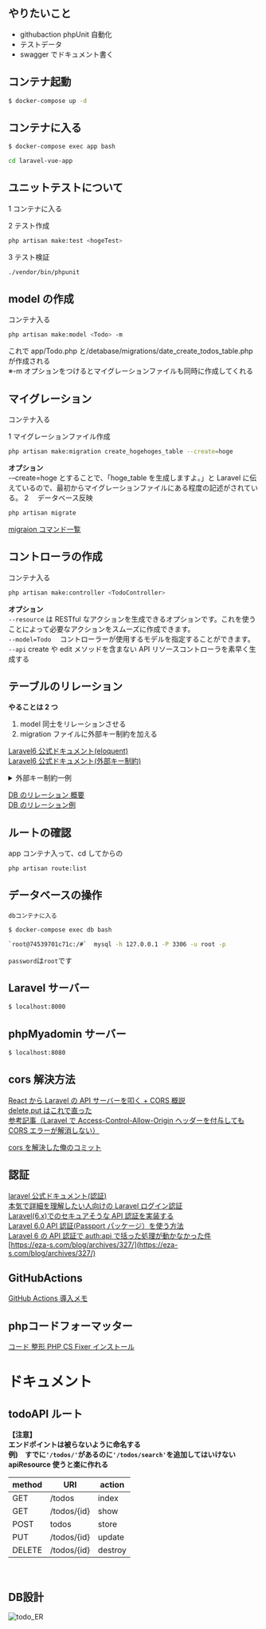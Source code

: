## やりたいこと

- githubaction phpUnit 自動化
- テストデータ
- swagger でドキュメント書く

## コンテナ起動

```zsh
$ docker-compose up -d
```

## コンテナに入る

```zsh
$ docker-compose exec app bash
```

```zsh
cd laravel-vue-app
```

## ユニットテストについて

1 コンテナに入る

2 テスト作成

```zsh
php artisan make:test <hogeTest>
```

3 テスト検証

```zsh
./vendor/bin/phpunit
```

## model の作成

コンテナ入る

```zsh
php artisan make:model <Todo> -m
```

これで app/Todo.php と/detabase/migrations/date_create_todos_table.php が作成される<br>
※-m オプションをつけるとマイグレーションファイルも同時に作成してくれる

## マイグレーション

コンテナ入る

1 マイグレーションファイル作成

```zsh
php artisan make:migration create_hogehoges_table --create=hoge
```

**オプション**<br>
-–create=hoge とすることで、「hoge_table を生成しますよ。」と Laravel に伝えているので、最初からマイグレーションファイルにある程度の記述がされている。
2 　データベース反映

```zsh
php artisan migrate
```

[migraion コマンド一覧](https://qiita.com/mikakane/items/6ed937b4904be0f0a5cf)

## コントローラの作成

コンテナ入る

```zsh
php artisan make:controller <TodoController>
```

**オプション**<br>
`--resource` は RESTful なアクションを生成できるオプションです。これを使うことによって必要なアクションをスムーズに作成できます。<br>
`--model=Todo` 　コントローラーが使用するモデルを指定することができます。<br>
`--api` create や edit メソッドを含まない API リソースコントローラを素早く生成する<br>

## テーブルのリレーション

**やることは 2 つ**

1. model 同士をリレーションさせる<br>
2. migration ファイルに外部キー制約を加える<br>

[Laravel6 公式ドキュメント(eloquent)](https://readouble.com/laravel/6.x/ja/eloquent-relationships.html)<br>
[Laravel6 公式ドキュメント(外部キー制約)](https://readouble.com/laravel/6.x/ja/migrations.html)<br>

<details>
<summary>外部キー制約一例</summary>

```php
$table->integer('campus_id')->unsigned();

$table->foreign('campus_id')
                  ->references('id')
                  ->on('campuses')
                  ->onDelete('cascade');
```

- onDelete('cascade') はカスケード削除，つまり連鎖削除を行うオプション
- 実は->bigIncrements()で指定されている主キーは自動で UNSIGNED が追加されています。
  そのため、外部キーでも指定が必要です。型も合わせなきゃダメ！参照元が bigInteger なら外部キー指定するときも bigInteger にする。[migration:fresh した時のエラー](https://qiita.com/isaatsu0131/items/4fe32849696bbfa31a30)

</details>

[DB のリレーション 概要](https://qiita.com/mitashun/items/4065fab44b9b4b585d91)<br>
[DB のリレーション例](https://rinsaka.com/laravel/08-one2many.html)<br>

## ルートの確認

app コンテナ入って、cd してからの

```zsh
php artisan route:list
```

## データベースの操作

`dbコンテナに入る`

```zsh
$ docker-compose exec db bash
```

```zsh
`root@74539701c71c:/#`  mysql -h 127.0.0.1 -P 3306 -u root -p
```

`password`は`root`です

## Laravel サーバー

```zsh
$ localhost:8000
```

## phpMyadomin サーバー

```zsh
$ localhost:8080
```

## cors 解決方法

[React から Laravel の API サーバーを叩く + CORS 概説](https://qiita.com/10mi8o/items/2221134f9001d8d107d6)<br>
[delete,put はこれで直った](https://github.com/yuyaamano23/Laravel_Docker_practice/commit/ca68ffe44bfb93e878115af972debc6d49c2d51f)<br>
[参考記事（Laravel で Access-Control-Allow-Origin ヘッダーを付与しても CORS エラーが解消しない）](https://qiita.com/madayo/items/8a31fdd4def65fc08393)<br>

[cors を解決した俺のコミット](https://github.com/yuyaamano23/Laravel_todo_api/commit/baad5837cf934f85f34f39e36bc0cdea53e71c64)<br>

## 認証

[laravel 公式ドキュメント(認証)](https://readouble.com/laravel/6.x/ja/authentication.html)<br>
[本気で詳細を理解したい人向けの Laravel ログイン認証](https://reffect.co.jp/laravel/laravel-authentification-by-code-base#i)<br>
[Laravel(6.x)でのセキュアそうな API 認証を実装する](https://qiita.com/ProjectEuropa/items/425acd8fb027830a4063#%E3%81%9A%E3%81%A3%E3%81%A8%E5%90%8C%E3%81%98api_token%E3%82%82%E5%AB%8C%E3%81%AA%E3%81%AE%E3%81%A7%E3%83%AD%E3%82%B0%E3%82%A4%E3%83%B3%E6%AF%8E%E3%81%AB%E6%9B%B4%E6%96%B0%E3%81%99%E3%82%8B)<br>
[Laravel 6.0 API 認証(Passport パッケージ）を使う方法](https://qiita.com/you1978/items/96cf8e3eb83fc9964fff)<br>
[Laravel 6 の API 認証で auth:api で括った処理が動かなかった件](https://ohwhsmm7.blog.fc2.com/blog-entry-573.html)<br>
[https://eza-s.com/blog/archives/327/](https://eza-s.com/blog/archives/327/)<br>

## GitHubActions

[GitHub Actions 導入メモ](https://coders-shelf.com/github-actions-intro/)<br>

## phpコードフォーマッター
[コード 整形 PHP CS Fixer インストール](https://syslog.life/2020/07/15/%E3%82%B3%E3%83%BC%E3%83%89-%E6%95%B4%E5%BD%A2-php-cs-fixer-%E3%82%A4%E3%83%B3%E3%82%B9%E3%83%88%E3%83%BC%E3%83%AB/)<br>


# ドキュメント
## todoAPI ルート

**【注意】**<br>
**エンドポイントは被らないように命名する**<br>
**例)　すでに`'/todos/'`があるのに`'/todos/search'`を追加してはいけない**
**apiResource 使うと楽に作れる**

| method | URI         | action  |
| ------ | ----------- | ------- |
| GET    | /todos      | index   |
| GET    | /todos/{id} | show    |
| POST   | todos       | store   |
| PUT    | /todos/{id} | update  |
| DELETE | /todos/{id} | destroy |

<br>

## DB設計
![todo_ER](https://user-images.githubusercontent.com/58542696/109641286-e1e21b00-7b94-11eb-9e5f-85105d8117bd.png)
